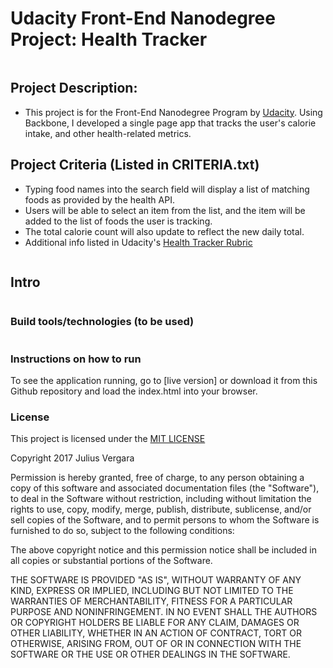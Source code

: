 # Udacity Front-End Nanodegree Project: Health Tracker
```
```
## Project Description:
- This project is for the Front-End Nanodegree Program by [Udacity](https://www.udacity.com/course/front-end-web-developer-nanodegree--nd001). Using Backbone, I developed a single page app that tracks the user's calorie intake, and other health-related metrics.

## Project Criteria (Listed in CRITERIA.txt)
- Typing food names into the search field will display a list of matching foods as provided by the health API.
- Users will be able to select an item from the list, and the item will be added to the list of foods the user is tracking.
- The total calorie count will also update to reflect the new daily total.
- Additional info listed in Udacity's [Health Tracker Rubric](https://review.udacity.com/#!/projects/5030258562/rubric)

```
```
## Intro
```
```
### Build tools/technologies (to be used)
```
```
### Instructions on how to run
To see the application running, go to [live version] or download it from this Github repository and load the index.html into your browser.

### License

This project is licensed under the [MIT LICENSE](https://opensource.org/licenses/MIT)

Copyright 2017 Julius Vergara

Permission is hereby granted, free of charge, to any person obtaining a copy of this software and associated documentation files (the "Software"), to deal in the Software without restriction, including without limitation the rights to use, copy, modify, merge, publish, distribute, sublicense, and/or sell copies of the Software, and to permit persons to whom the Software is furnished to do so, subject to the following conditions:

The above copyright notice and this permission notice shall be included in all copies or substantial portions of the Software.

THE SOFTWARE IS PROVIDED "AS IS", WITHOUT WARRANTY OF ANY KIND, EXPRESS OR IMPLIED, INCLUDING BUT NOT LIMITED TO THE WARRANTIES OF MERCHANTABILITY, FITNESS FOR A PARTICULAR PURPOSE AND NONINFRINGEMENT. IN NO EVENT SHALL THE AUTHORS OR COPYRIGHT HOLDERS BE LIABLE FOR ANY CLAIM, DAMAGES OR OTHER LIABILITY, WHETHER IN AN ACTION OF CONTRACT, TORT OR OTHERWISE, ARISING FROM, OUT OF OR IN CONNECTION WITH THE SOFTWARE OR THE USE OR OTHER DEALINGS IN THE SOFTWARE.
